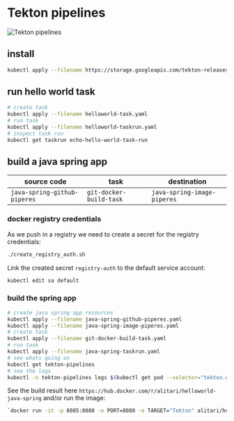 # Tekton pipelines 

![Tekton pipelines](https://tekton.dev/img/logos/tekton-horizontal-color.png)

## install

```bash
kubectl apply --filename https://storage.googleapis.com/tekton-releases/latest/release.yaml
```

## run hello world task

```bash
# create task
kubectl apply --filename helloworld-task.yaml
# run task
kubectl apply --filename helloworld-taskrun.yaml
# inspect task run
kubectl get taskrun echo-hello-world-task-run
```

## build a java spring app

| source code | task | destination |
| ------------| -------- | ----------- |
|`java-spring-github-piperes`| `git-docker-build-task` | `java-spring-image-piperes` |

### docker registry credentials

As we push in a registry we need to create a secret for the registry credentials:

```bash
./create_registry_auth.sh
```

Link the created secret `registry-auth` to the default service account:

```bash
kubectl edit sa default
```

### build the spring app

```bash
# create java spring app resources
kubectl apply --filename java-spring-github-piperes.yaml
kubectl apply --filename java-spring-image-piperes.yaml
# create task
kubectl apply --filename git-docker-build-task.yaml
# run task
kubectl apply --filename java-spring-taskrun.yaml
# see whats going on
kubectl get tekton-pipelines
# see the logs
kubectl -n tekton-pipelines logs $(kubectl get pod --selector="tekton.dev/taskRun=java-spring-taskrun" -o=name) -c step-build-and-push | less
```

See the build result here `https://hub.docker.com/r/alitari/helloworld-java-spring` and/or run the image:

```bash
`docker run -it -p 8085:8080 -e PORT=8080 -e TARGET="Tekton" alitari/helloworld-java-spring`
```
